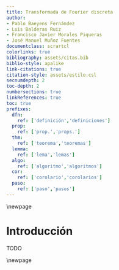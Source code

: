 ```yaml
---
title: Transformada de Fourier discreta
author: 
- Pablo Baeyens Fernández
- Luis Balderas Ruiz
- Francisco Javier Morales Piqueras
- José Manuel Muñoz Fuentes
documentclass: scrartcl
colorlinks: true
bibliography: assets/citas.bib
biblio-style: apalike
link-citations: true
citation-style: assets/estilo.csl
secnumdepth: 2
toc-depth: 2
numbersections: true
linkReferences: true
toc: true
prefixes:
  dfn:
    ref: ['definición','definiciones']
  prop:
    ref: ['prop.','props.']
  thm:
    ref: ['teorema','teoremas']
  lemma:
    ref: ['lema','lemas']
  algo:
    ref: ['algoritmo','algoritmos']
  cor:
    ref: ['corolario','corolarios']
  paso:
    ref: ['paso','pasos']
---
```


\newpage

# Introducción

TODO

\newpage
